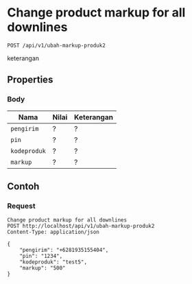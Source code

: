 # Change product markup for all downlines
```http
POST /api/v1/ubah-markup-produk2
```
keterangan
## Properties
### Body
Nama  | Nilai | Keterangan
--- | --- | ---
<code>pengirim</code> | ? | ?
<code>pin</code> | ? | ?
<code>kodeproduk</code> | ? | ?
<code>markup</code> | ? | ?

## Contoh

### Request
```http
Change product markup for all downlines
POST http://localhost/api/v1/ubah-markup-produk2
Content-Type: application/json

{
    "pengirim": "+6281935155404",
    "pin": "1234",
    "kodeproduk": "test5",
    "markup": "500"
}
```

